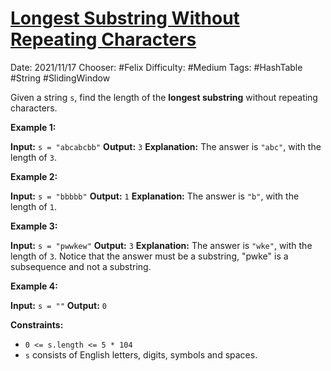# [Longest Substring Without Repeating Characters](https://leetcode.com/problems/longest-substring-without-repeating-characters/)

Date: 2021/11/17
Chooser: #Felix 
Difficulty: #Medium 
Tags: #HashTable  #String #SlidingWindow

Given a string `s`, find the length of the **longest substring** without repeating characters.

**Example 1:**

**Input:** `s = "abcabcbb"`
**Output:** `3`
**Explanation:** The answer is `"abc"`, with the length of `3`.

**Example 2:**

**Input:** `s = "bbbbb"`
**Output:** `1`
**Explanation:** The answer is `"b"`, with the length of `1`.

**Example 3:**

**Input:** `s = "pwwkew"`
**Output:** `3`
**Explanation:** The answer is `"wke"`, with the length of `3`.
Notice that the answer must be a substring, "pwke" is a subsequence and not a substring.

**Example 4:**

**Input:** `s = ""`
**Output:** `0`

**Constraints:**

-   `0 <= s.length <= 5 * 104`
-   `s` consists of English letters, digits, symbols and spaces.